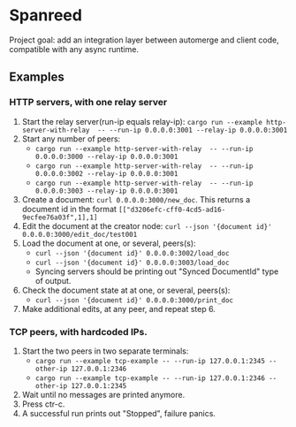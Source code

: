 # Spanreed

Project goal: add an integration layer between automerge and client code, compatible with any async runtime.

## Examples 

### HTTP servers, with one relay server

1. Start the relay server(run-ip equals relay-ip): `cargo run --example http-server-with-relay  -- --run-ip 0.0.0.0:3001 --relay-ip 0.0.0.0:3001`
2. Start any number of peers: 
   - `cargo run --example http-server-with-relay  -- --run-ip 0.0.0.0:3000 --relay-ip 0.0.0.0:3001`
   - `cargo run --example http-server-with-relay  -- --run-ip 0.0.0.0:3002 --relay-ip 0.0.0.0:3001`
   - `cargo run --example http-server-with-relay  -- --run-ip 0.0.0.0:3003 --relay-ip 0.0.0.0:3001`
3. Create a document: `curl 0.0.0.0:3000/new_doc`. This returns a document id in the format `[["d3206efc-cff0-4cd5-ad16-9ecfee76a03f",1],1]`
4. Edit the document at the creator node: `curl --json '{document id}' 0.0.0.0:3000/edit_doc/test001`
5. Load the document at one, or several, peers(s):
   - `curl --json '{document id}' 0.0.0.0:3002/load_doc`
   - `curl --json '{document id}' 0.0.0.0:3003/load_doc`
   - Syncing servers should be printing out "Synced DocumentId" type of output.
6. Check the document state at at one, or several, peers(s):
   - `curl --json '{document id}' 0.0.0.0:3000/print_doc`
7. Make additional edits, at any peer, and repeat step 6. 


### TCP peers, with hardcoded IPs.

1. Start the two peers in two separate terminals:
   - `cargo run --example tcp-example -- --run-ip 127.0.0.1:2345 --other-ip 127.0.0.1:2346`
   - `cargo run --example tcp-example -- --run-ip 127.0.0.1:2346 --other-ip 127.0.0.1:2345`
2. Wait until no messages are printed anymore.
3. Press ctr-c. 
4. A successful run prints out "Stopped", failure panics. 